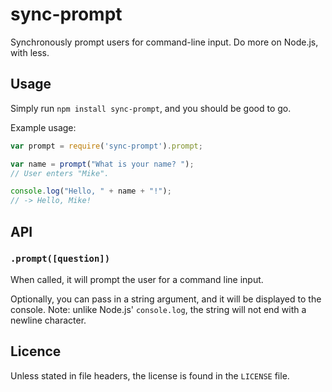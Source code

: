 # sync-prompt

Synchronously prompt users for command-line input. Do more on Node.js, with less.

## Usage

Simply run `npm install sync-prompt`, and you should be good to go.

Example usage:

```javascript
var prompt = require('sync-prompt').prompt;

var name = prompt("What is your name? ");
// User enters "Mike".

console.log("Hello, " + name + "!");
// -> Hello, Mike!
```

## API

### `.prompt([question])`

When called, it will prompt the user for a command line input.

Optionally, you can pass in a string argument, and it will be displayed to the console. Note: unlike Node.js' `console.log`, the string will not end with a newline character.

## Licence

Unless stated in file headers, the license is found in the `LICENSE` file.